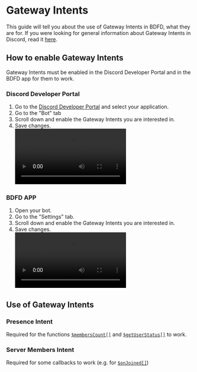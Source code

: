 # Gateway Intents
This guide will tell you about the use of Gateway Intents in BDFD, what they are for.
If you were looking for general information about Gateway Intents in Discord, read it [here](https://discord.com/developers/docs/topics/gateway#gateway-intents).

## How to enable Gateway Intents
Gateway Intents must be enabled in the Discord Developer Portal and in the BDFD app for them to work.
### Discord Developer Portal
1. Go to the [Discord Developer Portal](https://discord.com/developers/applications) and select your application.
2. Go to the "Bot" tab
3. Scroll down and enable the Gateway Intents you are interested in.
4. Save changes. \
![DDP](https://i.imgur.com/BfNpsXe.mp4)
### BDFD APP
1. Open your bot.
2. Go to the "Settings" tab.
3. Scroll down and enable the Gateway Intents you are interested in.
4. Save changes. \
![BDFD](https://i.imgur.com/qAEdAOf.mp4)

## Use of Gateway Intents
### Presence Intent
Required for the functions [`$membersCount[]`](./bdscript/membersCount.md#second-usage) and [`$getUserStatus[]`](./bdscript/getUserStatus.md) to work.
### Server Members Intent
Required for some callbacks to work (e.g. for [`$onJoined[]`](./callbacks/onJoined.md))
